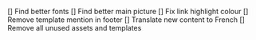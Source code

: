 [] Find better fonts
[] Find better main picture
[] Fix link highlight colour
[] Remove template mention in footer
[] Translate new content to French
[] Remove all unused assets and templates
